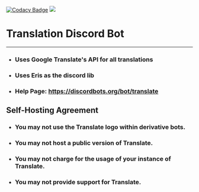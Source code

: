 [![Codacy Badge](https://api.codacy.com/project/badge/Grade/2a6eef98e34e415fa93893f47f5b127e)](https://www.codacy.com/app/TannerReynolds/Translation-Bot?utm_source=github.com&utm_medium=referral&utm_content=TannerReynolds/Translation-Bot&utm_campaign=badger)
[![](https://discordapp.com/api/guilds/299075280503308288/embed.png)](https://discord.gg/3bWf3a2)
# Translation Discord Bot
----
- ### Uses Google Translate's API for all translations
- ### Uses Eris as the discord lib
- ### Help Page: https://discordbots.org/bot/translate

Self-Hosting Agreement
----
- ### You may not use the Translate logo within derivative bots.
- ### You may not host a public version of Translate.
- ### You may not charge for the usage of your instance of Translate.
- ### You may not provide support for Translate.
